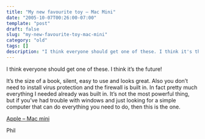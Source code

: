 ```yaml
---
title: "My new favourite toy – Mac Mini"
date: "2005-10-07T00:26:00-07:00"
template: "post"
draft: false
slug: "my-new-favourite-toy-mac-mini"
category: "old"
tags: []
description: "I think everyone should get one of these. I think it's the future! It's the size of a book, silent, easy to use and looks great. Also you don't need to install"
---
```

I think everyone should get one of these. I think it’s the future!  
  
It’s the size of a book, silent, easy to use and looks great. Also you don’t need to install virus protection and the firewall is built in. In fact pretty much everything I needed already was built in. It’s not the most powerful thing, but if you’ve had trouble with windows and just looking for a simple computer that can do everything you need to do, then this is the one.

[Apple – Mac mini](https://www.apple.com/macmini/)

Phil

